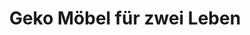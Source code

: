 ---
title: "Geko Möbel für zwei Leben"
url: /halle-saale/geko-moebel-fuer-zwei-leben/
shop: Möbel
---